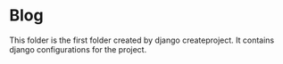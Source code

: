 # Blog

This folder is the first folder created by django createproject.
It contains django configurations for the project.
